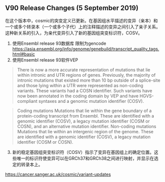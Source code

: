 ## V90 Release Changes (5 September 2019)
在这个版本中，cosmic的突变定义已更新。在基因组水平描述的变异（亲本）和一个或多个转录本（一个或多个子代）上的注释描述的变异之间引入了亲子关系。这种新关系的引入，为亲代变异引入了新的基因组突变标识符，COSV。

1. 使用Ensembl release 93数据库
限制为gencode https://asia.ensembl.org/info/genome/genebuild/transcript_quality_tags.html#basic 
2. 使用Ensembl release 93软件VEP
> There is now a more accurate representation of mutations that lie within intronic and UTR regions of genes. Previously, the majority of intronic mutations that existed more than 10 bp outside of a splice-site and those lying within a UTR were represented as non-coding variants. These variants had a COSN identifier. Such variants have now been annotated in the coding domain by VEP and have HGVS-compliant syntaxes and a genomic mutation identifier (COSV). 

> Coding mutations
Mutations that lie within the gene boundary of a protein-coding transcript from Ensembl. These are identified with a genomic identifier (COSV), a legacy mutation identifier (COSM or COSN), and an alternative mutation identifier.
Non-coding mutations
Mutations that lie within an intergenic region of the genome. These are identified with a genomic identifier (COSV), a legacy mutation identifier (COSM or COSN).
3. 新的稳定基因组突变标识符（COSV）指示了变异在基因组上的确定位置。这些唯一的标识符使变异可以在GRCh37和GRCh38之间进行映射，并显示在选定的转录本上。

 https://cancer.sanger.ac.uk/cosmic/variant-updates